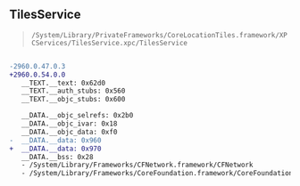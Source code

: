 ## TilesService

> `/System/Library/PrivateFrameworks/CoreLocationTiles.framework/XPCServices/TilesService.xpc/TilesService`

```diff

-2960.0.47.0.3
+2960.0.54.0.0
   __TEXT.__text: 0x62d0
   __TEXT.__auth_stubs: 0x560
   __TEXT.__objc_stubs: 0x600

   __DATA.__objc_selrefs: 0x2b0
   __DATA.__objc_ivar: 0x18
   __DATA.__objc_data: 0xf0
-  __DATA.__data: 0x960
+  __DATA.__data: 0x970
   __DATA.__bss: 0x28
   - /System/Library/Frameworks/CFNetwork.framework/CFNetwork
   - /System/Library/Frameworks/CoreFoundation.framework/CoreFoundation

```
